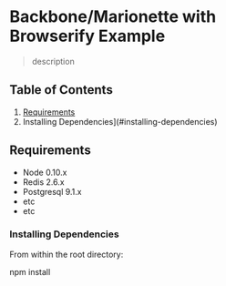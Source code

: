 # Backbone/Marionette with Browserify Example

> description

## Table of Contents

1. [Requirements](#requirements)
1. Installing Dependencies](#installing-dependencies)

## Requirements

- Node 0.10.x
- Redis 2.6.x
- Postgresql 9.1.x
- etc
- etc

### Installing Dependencies

From within the root directory:

npm install
